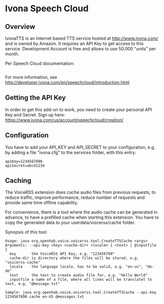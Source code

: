 # Ivona Speech Cloud

## Overview

IvonaTTS is an Internet based TTS service hosted at http://www.ivona.com/ and is owned by Amazon. 
It requires an API Key to get access to this service. Development Account is free and allows to use 50.000 "units" per month.

Per Speech Cloud documentation:
```A unit is a measure of the size of a text string sent for conversion into speech. A single unit consists of 200 characters, rounded up to the nearest whole unit for any given request. 
```

For more information, see http://developer.ivona.com/en/speechcloud/introduction.html

## Getting the API Key

In order to get this add-on to work, you need to create your personal API Key and Secret. 
Sign up here:
https://www.ivona.com/us/account/speechcloud/creation/

## Configuration

You have to add your API_KEY and API_SECRET to your configuration, e.g. by adding a file "ivona.cfg" to the services folder, with this entry:

```
apiKey=1234567890
apiSecret=abcd1234
```

## Caching

The VoiceRSS extension does cache audio files from previous requests, to reduce traffic, improve performance, reduce number of requests and provide same time offline capability.

For convenience, there is a tool where the audio cache can be generated in advance, to have a prefilled cache when starting this extension. You have to copy the generated data to your userdata/voicerss/cache folder.

Synopsis of this tool:

```
Usage: java org.openhab.voice.voicerss.tool.CreateTTSCache <args>
Arguments: --api-key <key> <cache-dir> <locale> { <text> | @inputfile }
  key       the VoiceRSS API Key, e.g. "123456789"
  cache-dir is directory where the files will be stored, e.g. "voicerss-cache"
  locale    the language locale, has to be valid, e.g. "en-us", "de-de"
  text      the text to create audio file for, e.g. "Hello World"
  inputfile a name of a file, where all lines will be translatet to text, e.g. "@message.txt"

Sample: java org.openhab.voice.voicerss.tool.CreateTTSCache --api-key 1234567890 cache en-US @messages.txt
```
